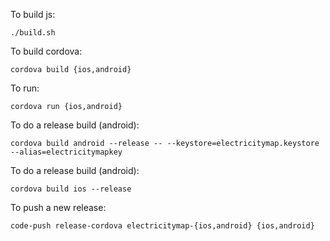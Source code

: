 To build js:
```
./build.sh
```

To build cordova:
```
cordova build {ios,android}
```

To run:
```
cordova run {ios,android}
```

To do a release build (android):
```
cordova build android --release -- --keystore=electricitymap.keystore --alias=electricitymapkey
```

To do a release build (android):
```
cordova build ios --release
```

To push a new release:
```
code-push release-cordova electricitymap-{ios,android} {ios,android}
```
